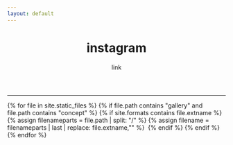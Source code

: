 ```yaml
---
layout: default
---
```

<header>
  <h1>instagram</h1>
  <a>link</a>
</header>

<hr>

<section id="photos">
  {% for file in site.static_files %}
    {% if file.path contains "gallery" and file.path contains "concept" %}
      {% if site.formats contains file.extname %}
        {% assign filenameparts = file.path | split: "/" %}
        {% assign filename = filenameparts | last | replace: file.extname,"" %}
  			<img src="{{ file.path }}" alt="">
      {% endif %}
    {% endif %}
  {% endfor %}
</section>
